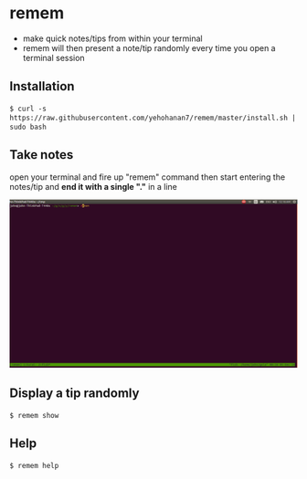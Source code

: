 # remem
- make quick notes/tips from within your terminal
- remem will then present a note/tip randomly every time you open a terminal session

## Installation
```
$ curl -s https://raw.githubusercontent.com/yehohanan7/remem/master/install.sh | sudo bash
```

## Take notes
open your terminal and fire up "remem" command then start entering the notes/tip and **end it with a single "."** in a line


![alt text](https://raw.githubusercontent.com/yehohanan7/remem/master/add.gif "Take notes")

## Display a tip randomly
```
$ remem show
```

## Help
```
$ remem help
```
